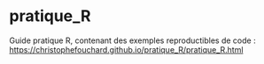 # pratique_R
Guide pratique R, contenant des exemples reproductibles de code : 
https://christophefouchard.github.io/pratique_R/pratique_R.html
